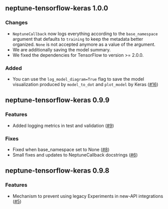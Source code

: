 ## neptune-tensorflow-keras 1.0.0

### Changes

- `NeptuneCallback` now logs everything according to the `base_namespace` argument that defaults to `training`
  to keep the metadata better organized. `None` is not accepted anymore as a value of the argument.
- We are additionally saving the model summary.
- We fixed the dependencies for TensorFlow to version >= 2.0.0.

### Added 

- You can use the `log_model_diagram=True` flag to save the model visualization produced by `model_to_dot` and
  `plot_model` by Keras ([#16](https://github.com/neptune-ai/neptune-tensorflow-keras/pull/16))

## neptune-tensorflow-keras 0.9.9

### Features
- Added logging metrics in test and validation ([#9](https://github.com/neptune-ai/neptune-tensorflow-keras/pull/9))

### Fixes
- Fixed when base_namespace set to None ([#8](https://github.com/neptune-ai/neptune-tensorflow-keras/pull/8))
- Small fixes and updates to NeptuneCallback docstrings ([#6](https://github.com/neptune-ai/neptune-tensorflow-keras/pull/6))

## neptune-tensorflow-keras 0.9.8

### Features
- Mechanism to prevent using legacy Experiments in new-API integrations ([#5](https://github.com/neptune-ai/neptune-tensorflow-keras/pull/5))

